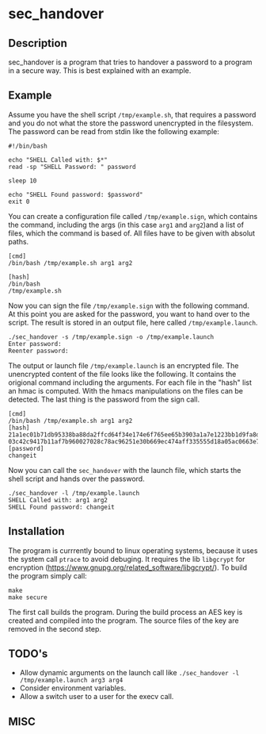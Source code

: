 # sec_handover

## Description

sec_handover is a program that tries to handover a password to a program in a secure way.
This is best explained with an example.

## Example

Assume you have the shell script `/tmp/example.sh`, that requires a password and you
do not what the store the password unencrypted in the filesystem.
The password can be read from stdin like the following example:

```shell
#!/bin/bash

echo "SHELL Called with: $*"
read -sp "SHELL Password: " password

sleep 10

echo "SHELL Found password: $password"
exit 0
```

You can create a configuration file called `/tmp/example.sign`, which contains the
command, including the args (in this case `arg1` and `arg2`)and a list of files, which
the command is based of. All files have to be given with absolut paths.

```
[cmd]
/bin/bash /tmp/example.sh arg1 arg2

[hash]
/bin/bash
/tmp/example.sh
```

Now you can sign the file `/tmp/example.sign` with the following command. At this point
you are asked for the password, you want to hand over to the script. The result is stored
in an output file, here called `/tmp/example.launch`.

```
./sec_handover -s /tmp/example.sign -o /tmp/example.launch
Enter password:
Reenter password:
```

The output or launch file `/tmp/example.launch` is an encrypted file. The unencrypted
content of the file looks like the following. It contains the origional command including
the arguments. For each file in the "hash" list an hmac is computed. With the hmacs
manipulations on the files can be detected. The last thing is the password from the sign
call.

```
[cmd]
/bin/bash /tmp/example.sh arg1 arg2
[hash]
21a1ec01b71db95338ba88da2ffcd64f34e174e6f765ee65b3903a1a7e1223bb1d9fa8d08f540d62c619b3372511e2a1d92b9164a61e6cafaa4aa66216be5781=/bin/bash
03c42c9417b11af7b960027028c78ac96251e30b669ec474aff335555d18a05ac0663e788153360230eca44e88987836ede40bdaadf0a364651b835d0a68b1d0=/tmp/example.sh
[password]
changeit
```

Now you can call the `sec_handover` with the launch file, which starts the shell script and hands over the password.

```
./sec_handover -l /tmp/example.launch
SHELL Called with: arg1 arg2
SHELL Found password: changeit
```

## Installation

The program is currrently bound to linux operating systems, because it uses the system call `ptrace` to avoid debuging.
It requires the lib `libgcrypt` for encryption (https://www.gnupg.org/related_software/libgcrypt/).
To build the program simply call:

```
make
make secure
```

The first call builds the program. During the build process an AES key is created and compiled into the program. The
source files of the key are removed in the second step.

## TODO's

- Allow dynamic arguments on the launch call like `./sec_handover -l /tmp/example.launch arg3 arg4`
- Consider environment variables.
- Allow a switch user to a user for the execv call.

## MISC

